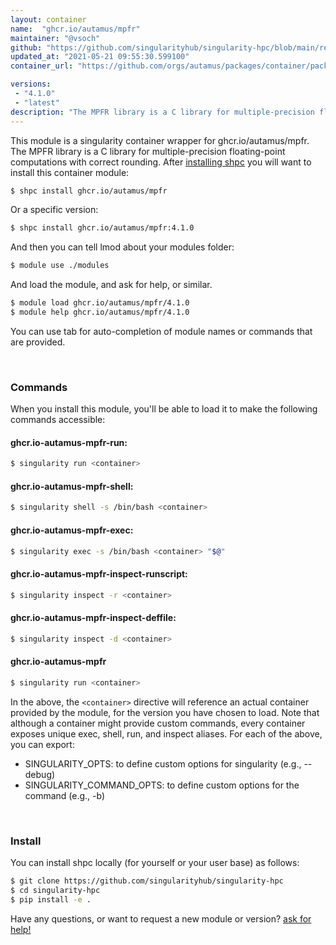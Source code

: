 ```yaml
---
layout: container
name:  "ghcr.io/autamus/mpfr"
maintainer: "@vsoch"
github: "https://github.com/singularityhub/singularity-hpc/blob/main/registry/ghcr.io/autamus/mpfr/container.yaml"
updated_at: "2021-05-21 09:55:30.599100"
container_url: "https://github.com/orgs/autamus/packages/container/package/mpfr"

versions:
 - "4.1.0"
 - "latest"
description: "The MPFR library is a C library for multiple-precision floating-point computations with correct rounding."
---
```


This module is a singularity container wrapper for ghcr.io/autamus/mpfr.
The MPFR library is a C library for multiple-precision floating-point computations with correct rounding.
After [installing shpc](#install) you will want to install this container module:

```bash
$ shpc install ghcr.io/autamus/mpfr
```

Or a specific version:

```bash
$ shpc install ghcr.io/autamus/mpfr:4.1.0
```

And then you can tell lmod about your modules folder:

```bash
$ module use ./modules
```

And load the module, and ask for help, or similar.

```bash
$ module load ghcr.io/autamus/mpfr/4.1.0
$ module help ghcr.io/autamus/mpfr/4.1.0
```

You can use tab for auto-completion of module names or commands that are provided.

<br>

### Commands

When you install this module, you'll be able to load it to make the following commands accessible:

#### ghcr.io-autamus-mpfr-run:

```bash
$ singularity run <container>
```

#### ghcr.io-autamus-mpfr-shell:

```bash
$ singularity shell -s /bin/bash <container>
```

#### ghcr.io-autamus-mpfr-exec:

```bash
$ singularity exec -s /bin/bash <container> "$@"
```

#### ghcr.io-autamus-mpfr-inspect-runscript:

```bash
$ singularity inspect -r <container>
```

#### ghcr.io-autamus-mpfr-inspect-deffile:

```bash
$ singularity inspect -d <container>
```



#### ghcr.io-autamus-mpfr

```bash
$ singularity run <container>
```


In the above, the `<container>` directive will reference an actual container provided
by the module, for the version you have chosen to load. Note that although a container
might provide custom commands, every container exposes unique exec, shell, run, and
inspect aliases. For each of the above, you can export:

 - SINGULARITY_OPTS: to define custom options for singularity (e.g., --debug)
 - SINGULARITY_COMMAND_OPTS: to define custom options for the command (e.g., -b)

<br>
  
### Install

You can install shpc locally (for yourself or your user base) as follows:

```bash
$ git clone https://github.com/singularityhub/singularity-hpc
$ cd singularity-hpc
$ pip install -e .
```

Have any questions, or want to request a new module or version? [ask for help!](https://github.com/singularityhub/singularity-hpc/issues)